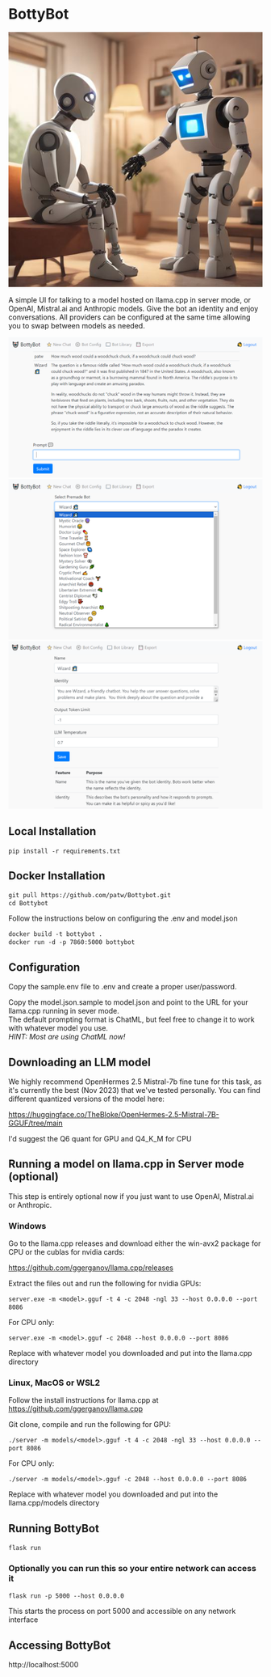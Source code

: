 # BottyBot

![Bots Talking](images/bottalk.jpg)

A simple UI for talking to a model hosted on llama.cpp in server mode, or OpenAI, Mistral.ai and Anthropic models.  Give the bot an identity and enjoy conversations.  All providers can be configured at the same time allowing you to swap between models as needed. 

![BottyBot UI Screenshot](images/ui.png)
![BottyBot Library](images/bot_library.png)
![BottyBot Config](images/bot_config.png)

## Local Installation

```
pip install -r requirements.txt
```

## Docker Installation

```
git pull https://github.com/patw/Bottybot.git
cd Bottybot
```

Follow the instructions below on configuring the .env and model.json

```
docker build -t bottybot .
docker run -d -p 7860:5000 bottybot
```

## Configuration

Copy the sample.env file to .env and create a proper user/password.

Copy the model.json.sample to model.json and point to the URL for your llama.cpp running in sever mode.  
The default prompting format is ChatML, but feel free to change it to work with whatever model you use.  
*HINT:  Most are using ChatML now!*

## Downloading an LLM model

We highly recommend OpenHermes 2.5 Mistral-7b fine tune for this task, as it's currently the best (Nov 2023) that
we've tested personally.  You can find different quantized versions of the model here:

https://huggingface.co/TheBloke/OpenHermes-2.5-Mistral-7B-GGUF/tree/main

I'd suggest the Q6 quant for GPU and Q4_K_M for CPU

## Running a model on llama.cpp in Server mode (optional)

This step is entirely optional now if you just want to use OpenAI, Mistral.ai or Anthropic.

### Windows

Go to the llama.cpp releases and download either the win-avx2 package for CPU or the cublas for nvidia cards:

https://github.com/ggerganov/llama.cpp/releases

Extract the files out and run the following for nvidia GPUs:
```
server.exe -m <model>.gguf -t 4 -c 2048 -ngl 33 --host 0.0.0.0 --port 8086
```

For CPU only:
```
server.exe -m <model>.gguf -c 2048 --host 0.0.0.0 --port 8086
```

Replace <model> with whatever model you downloaded and put into the llama.cpp directory

### Linux, MacOS or WSL2
 
Follow the install instructions for llama.cpp at https://github.com/ggerganov/llama.cpp

Git clone, compile and run the following for GPU:
```
./server -m models/<model>.gguf -t 4 -c 2048 -ngl 33 --host 0.0.0.0 --port 8086
```

For CPU only:
```
./server -m models/<model>.gguf -c 2048 --host 0.0.0.0 --port 8086
```

Replace <model> with whatever model you downloaded and put into the llama.cpp/models directory

## Running BottyBot

```
flask run
```

### Optionally you can run this so your entire network can access it

```
flask run -p 5000 --host 0.0.0.0
```

This starts the process on port 5000 and accessible on any network interface

## Accessing BottyBot

http://localhost:5000